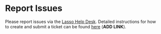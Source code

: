 # Report Issues

Please report issues via the [Lasso Help Desk](https://nbdc-datashare.lassoinformatics.com/help-center). Detailed instructions for how to create and submit a ticket can be found [here]() (**ADD LINK**).